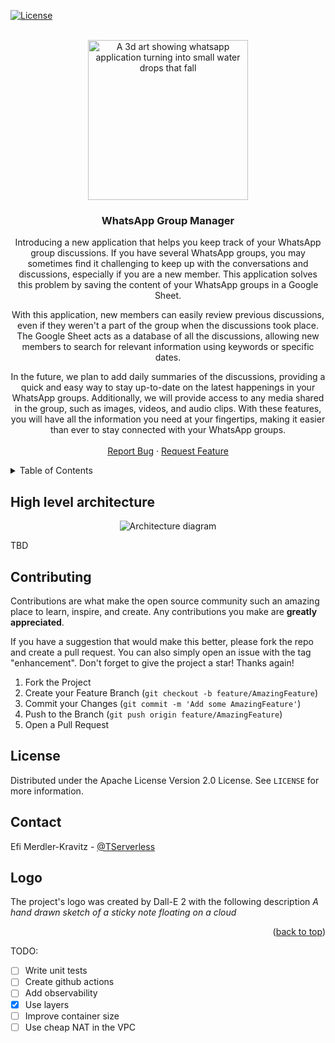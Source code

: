 [![License](https://img.shields.io/badge/License-Apache_2.0-blue.svg)](https://opensource.org/licenses/Apache-2.0)

<!-- PROJECT LOGO -->
<br />
<div align="center">
    <img width="256" height="256" src="https://user-images.githubusercontent.com/110536677/216813972-ea76373f-bfaa-4875-bdfa-5c93bd91acb7.png" alt="A 3d art showing whatsapp application turning into small water drops that fall">

<h3 align="center">WhatsApp Group Manager</h3>

  <p align="center">
   Introducing a new application that helps you keep track of your WhatsApp group discussions. If you have several WhatsApp groups, you may sometimes find it challenging to keep up with the conversations and discussions, especially if you are a new member. This application solves this problem by saving the content of your WhatsApp groups in a Google Sheet.

With this application, new members can easily review previous discussions, even if they weren't a part of the group when the discussions took place. The Google Sheet acts as a database of all the discussions, allowing new members to search for relevant information using keywords or specific dates.

In the future, we plan to add daily summaries of the discussions, providing a quick and easy way to stay up-to-date on the latest happenings in your WhatsApp groups. Additionally, we will provide access to any media shared in the group, such as images, videos, and audio clips. With these features, you will have all the information you need at your fingertips, making it easier than ever to stay connected with your WhatsApp groups.
    <br />
    <br />
    <a href="https://github.com/aws-hebrew-book/reminders/issues">Report Bug</a>
    ·
    <a href="https://github.com/aws-hebrew-book/reminders/issues">Request Feature</a>
  </p>
</div>


<!-- TABLE OF CONTENTS -->
<details>
  <summary>Table of Contents</summary>
  <ol>
    <li>
      <a href="#high-level-architecture">High level architecture</a>
    </li>
    <li>
      <a href="#getting-started">Getting Started</a>
      <ul>
        <li><a href="#prerequisites">Prerequisites</a></li>
        <li><a href="#installation">Installation</a></li>
        <li><a href="#testing">Testing</a></li>
      </ul>
    </li>
    <li><a href="#contributing">Contributing</a></li>
    <li><a href="#license">License</a></li>
    <li><a href="#contact">Contact</a></li>
    <li><a href="#logo">Logo</a></li>
  </ol>
</details>


## High level architecture

<div align="center">
    <img src="https://user-images.githubusercontent.com/110536677/216052857-23976f95-5846-4ea5-8cb8-0eeb2532c370.png" alt="Architecture diagram">
</div>

TBD

<!--
## Getting started
### Prerequisites
* Make sure your machine is ready to work with [AWS SAM](https://aws.amazon.com/serverless/sam/)

### Installation
* Clone this repository.
* Run `sam build` and then `sam deploy --guided`. Accept the default values, except for 
    * _Parameter Email - Send a reminder to this email. 


### Testing
* You can test the application manully by executing the `RemindMeFunction` Lambda directly from the console. It accepts a json with the following structure:
```
{
  "content": "Hello my friend",
  "when": "2022-11-12T23:20",
  "timezone": "Asia/Bangkok"
}
```
-->
## Contributing

Contributions are what make the open source community such an amazing place to learn, inspire, and create. Any contributions you make are **greatly appreciated**.

If you have a suggestion that would make this better, please fork the repo and create a pull request. You can also simply open an issue with the tag "enhancement".
Don't forget to give the project a star! Thanks again!

1. Fork the Project
2. Create your Feature Branch (`git checkout -b feature/AmazingFeature`)
3. Commit your Changes (`git commit -m 'Add some AmazingFeature'`)
4. Push to the Branch (`git push origin feature/AmazingFeature`)
5. Open a Pull Request


<!-- LICENSE -->
## License

Distributed under the Apache License Version 2.0 License. See `LICENSE` for more information.

<!-- CONTACT -->
## Contact

Efi Merdler-Kravitz - [@TServerless](https://twitter.com/TServerless)



## Logo
The project's logo was created by Dall-E 2 with the following description _A hand drawn sketch of a sticky note floating on a cloud_


<p align="right">(<a href="#readme-top">back to top</a>)</p>



TODO:
- [ ] Write unit tests
- [ ] Create github actions
- [ ] Add observability
- [x] Use layers
- [ ] Improve container size
- [ ] Use cheap NAT in the VPC
